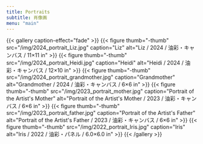 ```yaml
---
title: Portraits
subtitle: 肖像画
menu: "main"
---
```




{{< gallery caption-effect="fade" >}}
  {{< figure thumb="-thumb" src="/img/2024_portrait_Liz.jpg" caption="Liz" alt="Liz / 2024 / 油彩・キャンバス / 11×11 in" >}}
  {{< figure thumb="-thumb" src="/img/2024_portrait_Heidi.jpg" caption="Heidi" alt="Heidi / 2024 / 油彩・キャンバス / 12×10 in" >}}
  {{< figure thumb="-thumb" src="/img/2024_portrait_grandmother.jpg" caption="Grandmother" alt="Grandmother / 2024 / 油彩・キャンバス / 6×6 in" >}}
  {{< figure thumb="-thumb" src="/img/2023_portrait_mother.jpg" caption="Portrait of the Artist's Mother" alt="Portrait of the Artist's Mother / 2023 / 油彩・キャンバス / 6×6 in" >}}
  {{< figure thumb="-thumb" src="/img/2023_portrait_father.jpg" caption="Portrait of the Artist's Father" alt="Portrait of the Artist's Father / 2023 / 油彩・キャンバス / 6×6 in" >}}
  {{< figure thumb="-thumb" src="/img/2022_portrait_Iris.jpg" caption="Iris" alt="Iris / 2022 / 油彩・パネル / 6.0×6.0 in" >}}
{{< /gallery >}}
